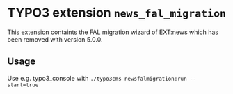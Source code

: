 # TYPO3 extension `news_fal_migration`

This extension containts the FAL migration wizard of EXT:news which has been removed with version 5.0.0.

## Usage

Use e.g. typo3_console with `./typo3cms newsfalmigration:run --start=true`


